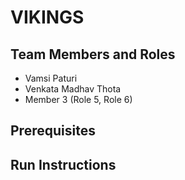 # VIKINGS

## Team Members and Roles

* Vamsi Paturi
* Venkata Madhav Thota
* Member 3 (Role 5, Role 6)

## Prerequisites

## Run Instructions
